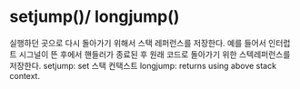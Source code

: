 # setjump()/ longjump()
실행하던 곳으로 다시 돌아가기 위해서 스택 레퍼런스를 저장한다. 예를 들어서 인터럽트 시그널이 뜬 후에서
핸들러가 종료된 후 원래 코드로 돌아가기 위한 스텍레퍼런스를 저장한다.
setjump: set 스택 컨택스트
longjump: returns using above stack context.
